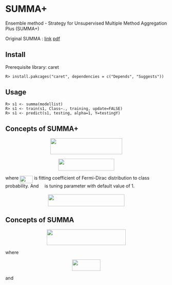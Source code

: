 # SUMMA+ 

Ensemble method - Strategy for Unsupervised Multiple Method Aggregation Plus (SUMMA+)

Original SUMMA : [link](http://jmlr.org/papers/v20/18-094.html) [pdf](https://www.google.com/url?sa=t&rct=j&q=&esrc=s&source=web&cd=4&cad=rja&uact=8&ved=2ahUKEwiFqOK39OXmAhUqh-AKHQIuDPEQFjADegQIBhAC&url=http%3A%2F%2Fwww.jmlr.org%2Fpapers%2Fvolume20%2F18-094%2F18-094.pdf&usg=AOvVaw2JrWKtNU8u-MMJSQ8iTGo8)

## Install

Prerequisite library: caret

```{r}
R> install.pakcages("caret", dependencies = c("Depends", "Suggests"))
```

## Usage

```{r}
R> s1 <- summa(modellist)
R> s1 <- train(s1, Class~., training, update=FALSE)
R> s1 <- predict(s1, testing, alpha=1, Y=testingY)
```

## Concepts of SUMMA+

<p align="center"><img src="/tex/a62aee35afd467c7629adccee2a1b2ac.svg?invert_in_darkmode&sanitize=true" align=middle width=223.02910409999998pt height=49.315569599999996pt/></p>

<p align="center"><img src="/tex/6593098996d28e3991f5ce94719a8741.svg?invert_in_darkmode&sanitize=true" align=middle width=174.05219204999997pt height=37.0084374pt/></p>

where <img src="/tex/347bed394338d5662bc68b387f5a8cce.svg?invert_in_darkmode&sanitize=true" align=middle width=40.41105584999999pt height=22.831056599999986pt/> is fitting coefficient of Fermi-Dirac distribution to class probability. And <img src="/tex/c745b9b57c145ec5577b82542b2df546.svg?invert_in_darkmode&sanitize=true" align=middle width=10.57650494999999pt height=14.15524440000002pt/> is tuning parameter with default value of 1. 

<p align="center"><img src="/tex/911b0c88fb0dc3259f094e5560691542.svg?invert_in_darkmode&sanitize=true" align=middle width=238.06757205pt height=37.099754999999995pt/></p>

## Concepts of SUMMA

<p align="center"><img src="/tex/60ddafa59eea0b8718ffdee44a4ff50c.svg?invert_in_darkmode&sanitize=true" align=middle width=246.6810357pt height=49.315569599999996pt/></p>

where 

<p align="center"><img src="/tex/0de763ecb52570b462b82e6410063230.svg?invert_in_darkmode&sanitize=true" align=middle width=88.01592029999999pt height=34.999293449999996pt/></p>

and 

<p align="center"><img src="/tex/1f661da8df29ef90300d557ea50e1597.svg?invert_in_darkmode&sanitize=true" align=middle width=137.53894605pt height=16.438356pt/></p>
